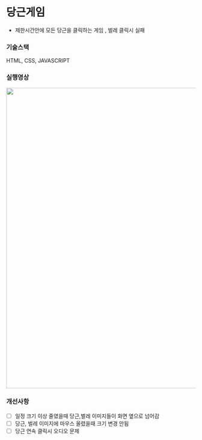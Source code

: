 # 당근게임 
- 제한시간안에 모든 당근을 클릭하는 게임 , 벌레 클릭시 실패

### 기술스택
HTML, CSS, JAVASCRIPT

### 실행영상
<img src="https://user-images.githubusercontent.com/59095793/132758788-9922433c-14b1-41e1-9195-71d0c83fa935.gif" width="800" height="800">

### 개선사항
- [ ] 일정 크기 이상 줄였을때 당근,벌레 이미지들이 화면 옆으로 넘어감
- [ ] 당근, 벌레 이미지에 마우스 올렸을때 크기 변경 안됨
- [ ] 당근 연속 클릭시 오디오 문제
